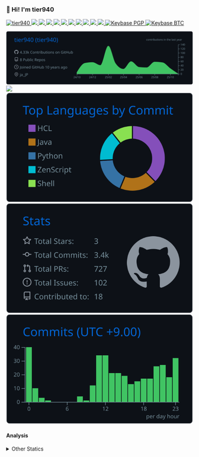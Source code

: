 ### 👋 Hi! I'm tier940

<p align="left"> 
  <a href="https://github.com/tier940/tier940/">
    <img src="https://komarev.com/ghpvc/?username=tier940" alt="tier940" />
  </a>
  <a href="http://twitter.com/tier940">
    <img height="20" src="https://img.shields.io/twitter/follow/tier940?label=Twitter&logo=twitter&style=flat" />
  </a>
  <a href="https://github.com/tier940">
    <img height="20" src="https://img.shields.io/github/followers/tier940?label=follow&logo=github&style=flat" />
  </a>
  <a href="https://www.reddit.com/user/tier940">
    <img height="20" src="https://img.shields.io/reddit/user-karma/combined/tier940?label=Reddit&logo=reddit&style=flat" />
  </a>
  <a href="https://stackoverflow.com/users/17317833/tier940">
    <img height="20" src="https://img.shields.io/stackexchange/stackoverflow/r/17317833?label=StackOverflow&logo=stack-overflow&style=flat" />
  </a>
  <a href="https://zenn.dev/tier940">
    <img height="20" src="https://zenn.badge.nikaera.com/s/tier940/likes" />
  </a>
  <a href="https://zenn.dev/tier940">
    <img height="20" src="https://zenn.badge.nikaera.com/s/tier940/followers" />
  </a>
  <a href="https://zenn.dev/tier940">
    <img height="20" src="https://zenn.badge.nikaera.com/s/tier940/articles" />
  </a>
  <a href="http://qiita.com/tier940">
    <img height="20" src="https://qiita-badge.apiapi.app/s/tier940/posts.svg" />
  </a>
  <a href="http://qiita.com/tier940">
    <img height="20" src="https://qiita-badge.apiapi.app/s/tier940/contributions.svg" />
  </a>
  <a href="https://github.com/tier940/tier940/">
    <img height="20" src="https://github.com/tier940/tier940/actions/workflows/main.yml/badge.svg" />
  </a>
  <a href="https://keybase.io/tier940">
    <img alt="Keybase PGP" src="https://img.shields.io/keybase/pgp/tier940">
  </a>
  <a href="https://keybase.io/tier940">
    <img alt="Keybase BTC" src="https://img.shields.io/keybase/btc/tier940">
  </a>
</p>

[![](https://raw.githubusercontent.com/tier940/tier940/main/profile-summary-card-output/github_dark/0-profile-details.svg)](https://github.com/vn7n24fzkq/github-profile-summary-cards)
[![](https://raw.githubusercontent.com/tier940/tier940/main/profile-summary-card-output/github_dark/1-repos-per-language.svg)](https://github.com/vn7n24fzkq/github-profile-summary-cards) [![](https://raw.githubusercontent.com/tier940/tier940/main/profile-summary-card-output/github_dark/2-most-commit-language.svg)](https://github.com/vn7n24fzkq/github-profile-summary-cards)
[![](https://raw.githubusercontent.com/tier940/tier940/main/profile-summary-card-output/github_dark/3-stats.svg)](https://github.com/vn7n24fzkq/github-profile-summary-cards) [![](https://raw.githubusercontent.com/tier940/tier940/main/profile-summary-card-output/github_dark/4-productive-time.svg)](https://github.com/vn7n24fzkq/github-profile-summary-cards)


#### Analysis
<!-- <img height="150" src="https://github.com/tier940/tier940/blob/master/images/stat.svg" alt="Alternative Text"/> -->

<details>
  <summary>Other Statics</summary>
  <!--START_SECTION:waka-->
![Code Time](http://img.shields.io/badge/Code%20Time-5%2C175%20hrs%2013%20mins-blue)

**🐱 My GitHub Data** 

> 📦 45.5 kB Used in GitHub's Storage 
 > 
> 💼 Opted to Hire
 > 
> 📜 12 Public Repositories 
 > 
> 🔑 6 Private Repositories 
 > 
**I'm an Early 🐤** 

```text
🌞 Morning                2729 commits        ████░░░░░░░░░░░░░░░░░░░░░   16.32 % 
🌆 Daytime                6166 commits        █████████░░░░░░░░░░░░░░░░   36.88 % 
🌃 Evening                6151 commits        █████████░░░░░░░░░░░░░░░░   36.79 % 
🌙 Night                  1672 commits        ██░░░░░░░░░░░░░░░░░░░░░░░   10.00 % 
```
📅 **I'm Most Productive on Saturday** 

```text
Monday                   1706 commits        ███░░░░░░░░░░░░░░░░░░░░░░   10.20 % 
Tuesday                  2655 commits        ████░░░░░░░░░░░░░░░░░░░░░   15.88 % 
Wednesday                2051 commits        ███░░░░░░░░░░░░░░░░░░░░░░   12.27 % 
Thursday                 1730 commits        ███░░░░░░░░░░░░░░░░░░░░░░   10.35 % 
Friday                   2370 commits        ████░░░░░░░░░░░░░░░░░░░░░   14.18 % 
Saturday                 3166 commits        █████░░░░░░░░░░░░░░░░░░░░   18.94 % 
Sunday                   3040 commits        █████░░░░░░░░░░░░░░░░░░░░   18.18 % 
```


📊 **This Week I Spent My Time On** 

```text
🕑︎ Time Zone: Asia/Tokyo

💬 Programming Languages: 
Other                    31 hrs 8 mins       ██████████████████████░░░   86.73 % 
Java                     3 hrs 19 mins       ██░░░░░░░░░░░░░░░░░░░░░░░   09.24 % 
Go                       40 mins             ░░░░░░░░░░░░░░░░░░░░░░░░░   01.88 % 
Groovy                   13 mins             ░░░░░░░░░░░░░░░░░░░░░░░░░   00.64 % 
Smarty                   10 mins             ░░░░░░░░░░░░░░░░░░░░░░░░░   00.48 % 

🔥 Editors: 
Chrome                   32 hrs 40 mins      ███████████████████████░░   90.98 % 
IntelliJ IDEA            2 hrs 37 mins       ██░░░░░░░░░░░░░░░░░░░░░░░   07.30 % 
VS Code                  36 mins             ░░░░░░░░░░░░░░░░░░░░░░░░░   01.68 % 
Edge                     0 secs              ░░░░░░░░░░░░░░░░░░░░░░░░░   00.03 % 

💻 Operating System: 
Windows                  29 hrs 59 mins      █████████████████████░░░░   83.53 % 
Mac                      3 hrs 48 mins       ███░░░░░░░░░░░░░░░░░░░░░░   10.61 % 
Unknown OS               2 hrs 6 mins        █░░░░░░░░░░░░░░░░░░░░░░░░   05.86 % 
```

**I Mostly Code in Java** 

```text
Java                     13 repos            ████████████░░░░░░░░░░░░░   50.00 % 
ZenScript                3 repos             ███░░░░░░░░░░░░░░░░░░░░░░   11.54 % 
Shell                    2 repos             ██░░░░░░░░░░░░░░░░░░░░░░░   07.69 % 
Python                   2 repos             ██░░░░░░░░░░░░░░░░░░░░░░░   07.69 % 
HTML                     1 repo              █░░░░░░░░░░░░░░░░░░░░░░░░   03.85 % 
```



**Timeline**

![Lines of Code chart](https://raw.githubusercontent.com/tier940/tier940/main/assets/bar_graph.png)


 Last Updated on 06/02/2025 01:32:06 UTC
<!--END_SECTION:waka-->
</details>
